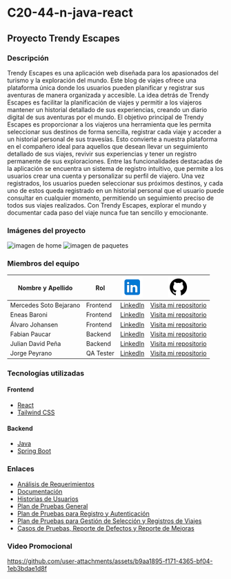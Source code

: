 # C20-44-n-java-react
## Proyecto Trendy Escapes

### Descripción

Trendy Escapes es una aplicación web diseñada para los apasionados del turismo y la exploración del mundo. Este blog de viajes ofrece una plataforma única donde los usuarios pueden planificar y registrar sus aventuras de manera organizada y accesible. La idea detrás de Trendy Escapes es facilitar la planificación de viajes y permitir a los viajeros mantener un historial detallado de sus experiencias, creando un diario digital de sus aventuras por el mundo.
El objetivo principal de Trendy Escapes es proporcionar a los viajeros una herramienta que les permita seleccionar sus destinos de forma sencilla, registrar cada viaje y acceder a un historial personal de sus travesías. Esto convierte a nuestra plataforma en el compañero ideal para aquellos que desean llevar un seguimiento detallado de sus viajes, revivir sus experiencias y tener un registro permanente de sus exploraciones.
Entre las funcionalidades destacadas de la aplicación se encuentra un sistema de registro intuitivo, que permite a los usuarios crear una cuenta y personalizar su perfil de viajero. Una vez registrados, los usuarios pueden seleccionar sus próximos destinos, y cada uno de estos queda registrado en un historial personal que el usuario puede consultar en cualquier momento, permitiendo un seguimiento preciso de todos sus viajes realizados.
Con Trendy Escapes, explorar el mundo y documentar cada paso del viaje nunca fue tan sencillo y emocionante.

### Imágenes del proyecto

<image src="./images/dkt00.png" alt="imagen de home" width="600" caption="Imagen de Home"/>
<image src="./images/dkt01.png" alt="imagen de paquetes" width="600" caption="Imagen de Paquetes"/>

### Miembros del equipo
| Nombre y Apellido   | Rol             | ![LinkedIn](https://github.com/No-Country-simulation/c20-44-n-java-react/blob/main/icons8-logotipo-de-linkedin-48.png)                               | ![GitHub](https://github.com/No-Country-simulation/c20-44-n-java-react/blob/main/icons8-github-48.png)                                |
|---------------------|-----------------|----------------------------------------|---------------------------------------|
| Mercedes Soto Bejarano          | Frontend   | [LinkedIn](https://ar.linkedin.com/in/emilce-mercedes-soto-bejarano) | [Visita mi repositorio](https://github.com/MerSb) |
| Eneas Baroni         | Frontend          | [LinkedIn](https://www.linkedin.com/in/eneasbaroni) |[Visita mi repositorio](https://github.com/eneasbaroni) |
| Álvaro Johansen      | Frontend      | [LinkedIn](https://www.linkedin.com/in/%C3%A1lvaro-johansen-bb147a246) | [Visita mi repositorio](https://github.com/Alvarojohansen) |
| Fabian Paucar         | Backend          | [LinkedIn](https://www.linkedin.com/in/fabian-paucar/) | [Visita mi repositorio](https://github.com/fievel0) |
| Julian David Peña      | Backend      | [LinkedIn](https://www.linkedin.com/in/julian-pena-java) | [Visita mi repositorio](https://github.com/julian-pena) |
| Jorge Peyrano      | QA Tester      | [LinkedIn](https://www.linkedin.com/in/jorge-peyrano) | [Visita mi repositorio](https://github.com/Japeyr) |


### Tecnologías utilizadas
#### Frontend
-   [React](https://reactjs.org/)
-   [Tailwind CSS](https://tailwindcss.com/)

#### Backend
-   [Java](https://www.oracle.com/es/java/technologies/downloads/)
-   [Spring Boot](https://spring.io/projects/spring-boot)

### Enlaces
-   [Análisis de Requerimientos](https://drive.google.com/file/d/1KlVY-xwng3755pDjj2HWh1ZLB_BAtzz7/view?usp=sharing)
-   [Documentación](https://drive.google.com/file/d/1Qyi7NWYYZKsyIMigMCLysoKuoxB0isZk/view?usp=sharing)
-   [Historias de Usuarios](https://drive.google.com/file/d/1L8ZuV0-lkvgpnYcICKnOFO7QsqIme1du/view?usp=sharing)
-   [Plan de Pruebas General](https://drive.google.com/file/d/1H1gQidOxZ6Oot1t7y06bR38F-ALkFY2N/view?usp=sharing)
-   [Plan de Pruebas para Registro y Autenticación](https://drive.google.com/file/d/1nRkL0tiZFan1Y0i6S_cnhSQqCPQcUuRq/view?usp=sharing)
-   [Plan de Pruebas para Gestión de Selección y Registros de Viajes](https://drive.google.com/file/d/1abkliIYEEXdobbJmgX40xeDvj1l27oKC/view?usp=sharing)
-   [Casos de Pruebas, Reporte de Defectos y Reporte de Mejoras](https://docs.google.com/spreadsheets/d/1uhr0NdkPzxFAzw4K47UYJ1PY9WaYCKN33-8aq461ehE/edit?usp=sharing)

### Video Promocional



https://github.com/user-attachments/assets/b9aa1895-f171-4365-bf04-1eb3bdae1d8f





